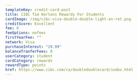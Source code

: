 ```yaml
---
templateKey: credit-card-post
title: CIBC Tim Hortons Rewards For Students
cardImage: /img/cibc-visa-double-double-light-en-ret.png
creditScore: Excellent
fee: 0
feeOptions: nofees
firstYearFee: ""
network: Visa
purchaseInterest: "19.99"
balanceTranferFees: 0
userCategory: student
cardCategory: rewards
rewardType: points
href: https://www.cibc.com/ca/doubledoublecard/index.html
---
```

